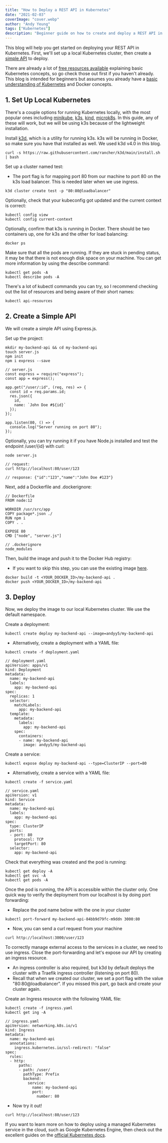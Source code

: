 ```yaml
---
title: "How to Deploy a REST API in Kubernetes"
date: "2021-02-03"
coverImage: "cover.webp"
author: "Andy Yeung"
tags: ["Kubernetes"]
description: "Beginner guide on how to create and deploy a REST API in local Kubernetes."
---
```


This blog will help you get started on deploying your REST API in Kubernetes. First, we'll set up a local Kubernetes cluster, then create a [simple API](https://www.loginradius.com/blog/engineering/what-is-an-api/) to deploy.

There are already a lot of [free resources available](https://www.quora.com/What-are-the-best-resources-to-learn-Kubernetes) explaining basic Kubernetes concepts, so go check those out first if you haven't already. This blog is intended for beginners but assumes you already have a [basic understanding of Kubernetes](https://www.loginradius.com/blog/engineering/understanding-kubernetes/) and Docker concepts.

## 1. Set Up Local Kubernetes

There's a couple options for running Kubernetes locally, with the most popular ones including [minikube](https://github.com/kubernetes/minikube), [k3s](https://github.com/k3s-io/k3s), [kind](https://github.com/kubernetes-sigs/kind), [microk8s](https://github.com/ubuntu/microk8s). In this guide, any of these will work, but we will be using k3s because of the lightweight installation.

Install [k3d](https://github.com/rancher/k3d), which is a utility for running k3s. k3s will be running in Docker, so make sure you have that installed as well. We used k3d v4.0 in this blog.

```
curl -s https://raw.githubusercontent.com/rancher/k3d/main/install.sh | bash
```

Set up a cluster named test:
- The port flag is for mapping port 80 from our machine to port 80 on the k3s load balancer. This is needed later when we use ingress.

```
k3d cluster create test -p "80:80@loadbalancer"
```

Optionally, check that your kubeconfig got updated and the current context is correct:

```
kubectl config view
kubectl config current-context
```

Optionally, confirm that k3s is running in Docker. There should be two containers up, one for k3s and the other for load balancing:

```
docker ps
```

Make sure that all the pods are running. If they are stuck in pending status, it may be that there is not enough disk space on your machine. You can get more information by using the describe command:

```
kubectl get pods -A
kubectl describe pods -A
```

There's a lot of kubectl commands you can try, so I recommend checking out the list of resources and being aware of their short names:

```
kubectl api-resources
```

## 2. Create a Simple API

We will create a simple API using Express.js.

Set up the project:

```
mkdir my-backend-api && cd my-backend-api
touch server.js
npm init
npm i express --save
```

```
// server.js
const express = require("express");
const app = express();

app.get("/user/:id", (req, res) => {
  const id = req.params.id;
  res.json({
    id,
    name: `John Doe #${id}`
  });
});

app.listen(80, () => {
  console.log("Server running on port 80");
});
```

Optionally, you can try running it if you have Node.js installed and test the endpoint /user/{id} with curl:

```
node server.js

// request:
curl http://localhost:80/user/123

// response: {"id":"123","name":"John Doe #123"}
```

Next, add a Dockerfile and .dockerignore:

```
// Dockerfile
FROM node:12

WORKDIR /usr/src/app
COPY package*.json ./
RUN npm i
COPY . .

EXPOSE 80
CMD ["node", "server.js"]
```

```
// .dockerignore
node_modules
```

Then, build the image and push it to the Docker Hub registry:
- If you want to skip this step, you can use the existing image [here](https://hub.docker.com/r/andyy5/my-backend-api).

```
docker build -t <YOUR_DOCKER_ID>/my-backend-api .
docker push <YOUR_DOCKER_ID>/my-backend-api
```

## 3. Deploy

Now, we deploy the image to our local Kubernetes cluster. We use the default namespace.

Create a deployment:

```
kubectl create deploy my-backend-api --image=andyy5/my-backend-api
```

- Alternatively, create a deployment with a YAML file:

```
kubectl create -f deployment.yaml
```

```
// deployment.yaml
apiVersion: apps/v1
kind: Deployment
metadata:
  name: my-backend-api
  labels:
    app: my-backend-api
spec:
  replicas: 1
  selector:
    matchLabels:
      app: my-backend-api
  template:
    metadata:
      labels:
        app: my-backend-api
    spec:
      containers:
      - name: my-backend-api
        image: andyy5/my-backend-api
```

Create a service:

```
kubectl expose deploy my-backend-api --type=ClusterIP --port=80
```

- Alternatively, create a service with a YAML file:

```
kubectl create -f service.yaml
```

```
// service.yaml
apiVersion: v1
kind: Service
metadata:
  name: my-backend-api
  labels:
    app: my-backend-api
spec:
  type: ClusterIP
  ports:
  - port: 80
    protocol: TCP
    targetPort: 80
  selector:
    app: my-backend-api
```

Check that everything was created and the pod is running:

```
kubectl get deploy -A
kubectl get svc -A
kubectl get pods -A
```

Once the pod is running, the API is accessible within the cluster only. One quick way to verify the deployment from our localhost is by doing port forwarding:
- Replace the pod name below with the one in your cluster

```
kubectl port-forward my-backend-api-84bb9d79fc-m9ddn 3000:80
```

- Now, you can send a curl request from your machine

```
curl http://localhost:3000/user/123
```

To correctly manage external access to the services in a cluster, we need to use ingress. Close the port-forwarding and let's expose our API by creating an ingress resource.
- An ingress controller is also required, but k3d by default deploys the cluster with a Traefik ingress controller (listening on port 80).
- Recall that when we created our cluster, we set a port flag with the value "80:80@loadbalancer". If you missed this part, go back and create your cluster again.

Create an Ingress resource with the following YAML file:

```
kubectl create -f ingress.yaml
kubectl get ing -A
```

```
// ingress.yaml
apiVersion: networking.k8s.io/v1
kind: Ingress
metadata:
  name: my-backend-api
  annotations:
    ingress.kubernetes.io/ssl-redirect: "false"
spec:
  rules:
  - http:
      paths:
      - path: /user/
        pathType: Prefix
        backend:
          service:
            name: my-backend-api
            port:
              number: 80
```

- Now try it out!

```
curl http://localhost:80/user/123
```

If you want to learn more on how to deploy using a managed Kubernetes service in the cloud, such as Google Kubernetes Engine, then check out the excellent guides on the [official Kubernetes docs](https://kubernetes.io/docs/tutorials/stateless-application/expose-external-ip-address/).
